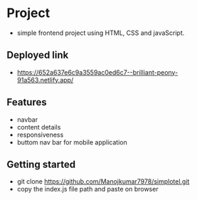# Project
- simple frontend project using HTML, CSS and javaScript.

## Deployed link
- https://652a637e6c9a3559ac0ed6c7--brilliant-peony-91a563.netlify.app/

## Features

- navbar
- content details
- responsiveness
- buttom nav bar for mobile application

## Getting started
- git clone https://github.com/Manojkumar7978/simplotel.git
- copy the index.js file path and paste on browser



